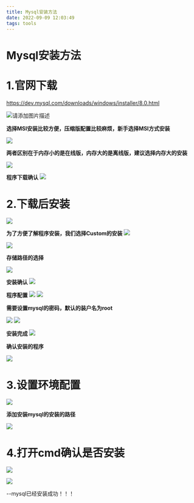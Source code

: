 ```yaml
---
title: Mysql安装方法
date: 2022-09-09 12:03:49
tags: tools
---
```






# Mysql安装方法

# 1.官网下载

https://dev.mysql.com/downloads/windows/installer/8.0.html

![请添加图片描述](mysql/3fc0133dd93a4fedaca8902ba12639c4.png)



**选择MSI安装比较方便，压缩版配置比较麻烦，新手选择MSI方式安装**

![](mysql/2b011ecb67ad4215be35d91c735e7a13.png)



**两者区别在于内存小的是在线版，内存大的是离线版，建议选择内存大的安装**



![](mysql/7d520595e3fd4841aff693c3e9e2ce61.png)

**程序下载确认**
![](mysql/9c3324ba23d344b2aee9467a256f5b87.png)


# 2.下载后安装
![](mysql/0a36344c679f446699be1b88194124f3.png)



**为了方便了解程序安装，我们选择Custom的安装**
![](mysql/ec943f2b23aa4566888de96a91fee256.png)

![](mysql/78014ecfb3ed401ba2251282834be3cf.png)





**存储路径的选择**

![](mysql/119aefe60a594259bc2f715347e53b84.png)

**安装确认**
![](mysql/8702b7623a3d454fb87d8190956aa1bb.png)





**程序配置**
![](mysql/4767dade687745589ae39000df763563.png)
![](mysql/f7b1012130ae48d1b0e3e8bc8cb9fae6.png)





**需要设置mysql的密码，默认的装户名为root**

![](mysql/0a34784f972f4c9dae5a404a34a7ae9a.png)
![](mysql/96b4c62d588d4ebfa9c44e2c01cd4869.png)

**安装完成**
![](mysql/e57af73638f04b26acc7ca842ea8abd0.png)


**确认安装的程序**

![](mysql/2077ee75149f4f42a93ac264095ac4de.png)


# 3.设置环境配置
![](mysql/a1cf85105357485693012095982210d6.png)



**添加安装mysql的安装的路径**

![](mysql/0200b409536a4e1a9893d37b51e83a37.png)

# 4.打开cmd确认是否安装

![](mysql/2151242419c148f3adf3d984e2ee6a9b.png)

![](mysql/c74abaa1a1f148b1ba030f660ce100f3.png)



--mysql已经安装成功！！！
